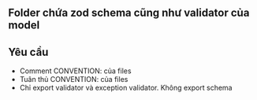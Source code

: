 ## Folder chứa zod schema cũng như validator của model

## Yêu cầu
  - Comment CONVENTION: của files
  - Tuân thủ CONVENTION: của files
  - Chỉ export validator và exception validator. Không export schema 